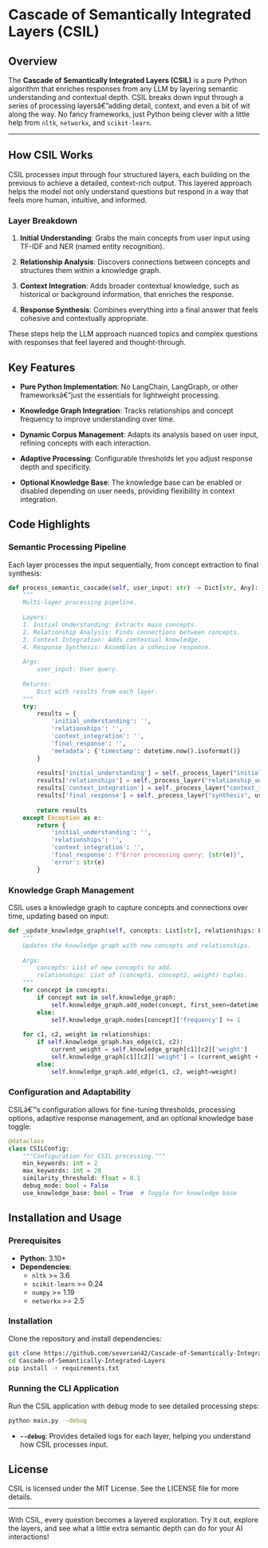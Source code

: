 # Cascade of Semantically Integrated Layers (CSIL)

## Overview

The **Cascade of Semantically Integrated Layers (CSIL)** is a pure Python algorithm that enriches responses from any LLM by layering semantic understanding and contextual depth. CSIL breaks down input through a series of processing layersâ€”adding detail, context, and even a bit of wit along the way. No fancy frameworks, just Python being clever with a little help from `nltk`, `networkx`, and `scikit-learn`.

---


## How CSIL Works

CSIL processes input through four structured layers, each building on the previous to achieve a detailed, context-rich output. This layered approach helps the model not only understand questions but respond in a way that feels more human, intuitive, and informed.

### Layer Breakdown

1. **Initial Understanding**: Grabs the main concepts from user input using TF-IDF and NER (named entity recognition).  

2. **Relationship Analysis**: Discovers connections between concepts and structures them within a knowledge graph.

3. **Context Integration**: Adds broader contextual knowledge, such as historical or background information, that enriches the response.

4. **Response Synthesis**: Combines everything into a final answer that feels cohesive and contextually appropriate.

These steps help the LLM approach nuanced topics and complex questions with responses that feel layered and thought-through.

## Key Features

- **Pure Python Implementation**: No LangChain, LangGraph, or other frameworksâ€”just the essentials for lightweight processing.

- **Knowledge Graph Integration**: Tracks relationships and concept frequency to improve understanding over time.

- **Dynamic Corpus Management**: Adapts its analysis based on user input, refining concepts with each interaction.

- **Adaptive Processing**: Configurable thresholds let you adjust response depth and specificity.

- **Optional Knowledge Base**: The knowledge base can be enabled or disabled depending on user needs, providing flexibility in context integration.

## Code Highlights

### Semantic Processing Pipeline

Each layer processes the input sequentially, from concept extraction to final synthesis:

```python
def process_semantic_cascade(self, user_input: str) -> Dict[str, Any]:
    """
    Multi-layer processing pipeline.
    
    Layers:
    1. Initial Understanding: Extracts main concepts.
    2. Relationship Analysis: Finds connections between concepts.
    3. Context Integration: Adds contextual knowledge.
    4. Response Synthesis: Assembles a cohesive response.
    
    Args:
        user_input: User query.
        
    Returns:
        Dict with results from each layer.
    """
    try:
        results = {
            'initial_understanding': '',
            'relationships': '',
            'context_integration': '',
            'final_response': '',
            'metadata': {'timestamp': datetime.now().isoformat()}
        }
        
        results['initial_understanding'] = self._process_layer("initial_understanding", user_input)
        results['relationships'] = self._process_layer("relationship_analysis", user_input, results['initial_understanding'])
        results['context_integration'] = self._process_layer("context_integration", user_input, results['relationships'])
        results['final_response'] = self._process_layer("synthesis", user_input, results['context_integration'])
        
        return results
    except Exception as e:
        return {
            'initial_understanding': '',
            'relationships': '',
            'context_integration': '',
            'final_response': f"Error processing query: {str(e)}",
            'error': str(e)
        }
```

### Knowledge Graph Management

CSIL uses a knowledge graph to capture concepts and connections over time, updating based on input:

```python
def _update_knowledge_graph(self, concepts: List[str], relationships: List[Tuple[str, str, float]]) -> None:
    """
    Updates the knowledge graph with new concepts and relationships.
    
    Args:
        concepts: List of new concepts to add.
        relationships: List of (concept1, concept2, weight) tuples.
    """
    for concept in concepts:
        if concept not in self.knowledge_graph:
            self.knowledge_graph.add_node(concept, first_seen=datetime.now(), frequency=1)
        else:
            self.knowledge_graph.nodes[concept]['frequency'] += 1
            
    for c1, c2, weight in relationships:
        if self.knowledge_graph.has_edge(c1, c2):
            current_weight = self.knowledge_graph[c1][c2]['weight']
            self.knowledge_graph[c1][c2]['weight'] = (current_weight + weight) / 2
        else:
            self.knowledge_graph.add_edge(c1, c2, weight=weight)
```

### Configuration and Adaptability

CSILâ€™s configuration allows for fine-tuning thresholds, processing options, adaptive response management, and an optional knowledge base toggle:

```python
@dataclass
class CSILConfig:
    """Configuration for CSIL processing."""
    min_keywords: int = 2
    max_keywords: int = 20
    similarity_threshold: float = 0.1
    debug_mode: bool = False
    use_knowledge_base: bool = True  # Toggle for knowledge base
```

## Installation and Usage

### Prerequisites

- **Python**: 3.10+
- **Dependencies**:
  - `nltk` >= 3.6
  - `scikit-learn` >= 0.24
  - `numpy` >= 1.19
  - `networkx` >= 2.5

### Installation

Clone the repository and install dependencies:

```bash
git clone https://github.com/severian42/Cascade-of-Semantically-Integrated-Layers.git
cd Cascade-of-Semantically-Integrated-Layers
pip install -r requirements.txt
```

### Running the CLI Application

Run the CSIL application with debug mode to see detailed processing steps:

```bash
python main.py --debug
```

- **`--debug`**: Provides detailed logs for each layer, helping you understand how CSIL processes input.


## License

CSIL is licensed under the MIT License. See the LICENSE file for more details.

---

With CSIL, every question becomes a layered exploration. Try it out, explore the layers, and see what a little extra semantic depth can do for your AI interactions!